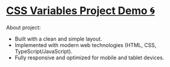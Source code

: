 # [CSS Variables Project Demo 🌀](https://mohammadmahdi-mosleh.github.io/16-CSS-Variables/)

About project:

* Built with a clean and simple layout.
* Implemented with modern web technologies (HTML, CSS, TypeScript/JavaScript).
* Fully responsive and optimized for mobile and tablet devices.
